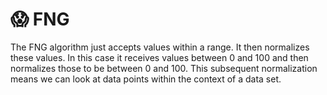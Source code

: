 # 😱 FNG

The FNG algorithm just accepts values within a range. It then normalizes these values. In this case it receives values between 0 and 100 and then normalizes those to be between 0 and 100. This subsequent normalization means we can look at data points within the context of a data set.
